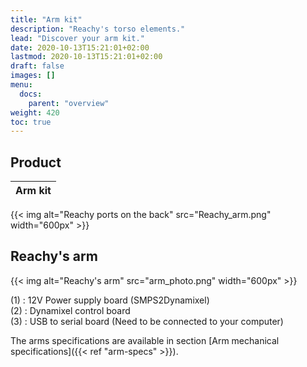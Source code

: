```yaml
---
title: "Arm kit"
description: "Reachy's torso elements."
lead: "Discover your arm kit."
date: 2020-10-13T15:21:01+02:00
lastmod: 2020-10-13T15:21:01+02:00
draft: false
images: []
menu: 
  docs:
    parent: "overview"
weight: 420
toc: true
---
```

## Product

| Arm kit |
|---------|
{{< img alt="Reachy ports on the back" src="Reachy_arm.png" width="600px" >}}

## Reachy's arm

{{< img alt="Reachy's arm" src="arm_photo.png" width="600px" >}}

(1) : 12V Power supply board (SMPS2Dynamixel)  
(2) : Dynamixel control board  
(3) : USB to serial board (Need to be connected to your computer)  


The arms specifications are available in section [Arm mechanical specifications]({{< ref "arm-specs" >}}).